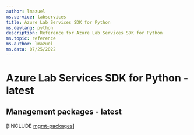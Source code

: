 ```yaml
---
author: lmazuel
ms.service: labservices
title: Azure Lab Services SDK for Python
ms.devlang: python
description: Reference for Azure Lab Services SDK for Python
ms.topic: reference
ms.author: lmazuel
ms.data: 07/25/2022
---
```

# Azure Lab Services SDK for Python - latest

## Management packages - latest
[!INCLUDE [mgmt-packages](lab-services-mgmt-index.md)]